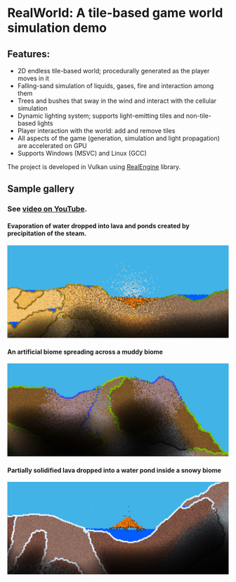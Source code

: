 # RealWorld: A tile-based game world simulation demo

## Features:
- 2D endless tile-based world; procedurally generated as the player moves in it
- Falling-sand simulation of liquids, gases, fire and interaction among them
- Trees and bushes that sway in the wind and interact with the cellular simulation
- Dynamic lighting system; supports light-emitting tiles and non-tile-based lights
- Player interaction with the world: add and remove tiles
- All aspects of the game (generation, simulation and light propagation) are accelerated on GPU
- Supports Windows (MSVC) and Linux (GCC)

The project is developed in Vulkan using [RealEngine](https://github.com/ZADNE/RealEngine) library.

## Sample gallery

### See [video on YouTube](https://youtu.be/Am1LrmIBw28).

#### Evaporation of water dropped into lava and ponds created by precipitation of the steam.

![Evaporation](readme_img/evaporation.png)

#### An artificial biome spreading across a muddy biome

![Hallow](readme_img/hallow.png)

#### Partially solidified lava dropped into a water pond inside a snowy biome

![Solidification](readme_img/solidification.png)
